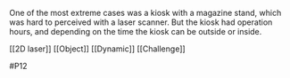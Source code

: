 One of the most extreme cases was a kiosk with a magazine stand, which was hard to perceived with a laser scanner. But the kiosk had operation hours, and depending on the time the kiosk can be outside or inside.

[[2D laser]]
[[Object]]
[[Dynamic]]
[[Challenge]]

#P12 